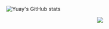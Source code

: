 ![Yuay's GitHub stats](https://github-readme-stats.vercel.app/api?username=YuayYeonhi&count_private=true)
<div align="center"> <img src="https://github-readme-streak-stats.herokuapp.com/?user=YuayYeonhi" /> </div>
